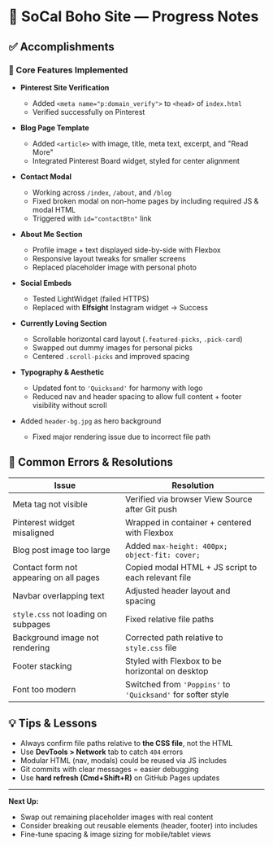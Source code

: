# 📓 SoCal Boho Site — Progress Notes

## ✅ Accomplishments

### 🔧 Core Features Implemented
- **Pinterest Site Verification**
  - Added `<meta name="p:domain_verify">` to `<head>` of `index.html`
  - Verified successfully on Pinterest

- **Blog Page Template**
  - Added `<article>` with image, title, meta text, excerpt, and "Read More"
  - Integrated Pinterest Board widget, styled for center alignment

- **Contact Modal**
  - Working across `/index`, `/about`, and `/blog`
  - Fixed broken modal on non-home pages by including required JS & modal HTML
  - Triggered with `id="contactBtn"` link

- **About Me Section**
  - Profile image + text displayed side-by-side with Flexbox
  - Responsive layout tweaks for smaller screens
  - Replaced placeholder image with personal photo

- **Social Embeds**
  - Tested LightWidget (failed HTTPS)
  - Replaced with **Elfsight** Instagram widget → Success

- **Currently Loving Section**
  - Scrollable horizontal card layout (`.featured-picks`, `.pick-card`)
  - Swapped out dummy images for personal picks
  - Centered `.scroll-picks` and improved spacing

- **Typography & Aesthetic**
  - Updated font to `'Quicksand'` for harmony with logo
  - Reduced nav and header spacing to allow full content + footer visibility without scroll

- Added `header-bg.jpg` as hero background
  - Fixed major rendering issue due to incorrect file path

## 🐞 Common Errors & Resolutions

| Issue | Resolution |
|-------|------------|
| Meta tag not visible | Verified via browser View Source after Git push |
| Pinterest widget misaligned | Wrapped in container + centered with Flexbox |
| Blog post image too large | Added `max-height: 400px; object-fit: cover;` |
| Contact form not appearing on all pages | Copied modal HTML + JS script to each relevant file |
| Navbar overlapping text | Adjusted header layout and spacing |
| `style.css` not loading on subpages | Fixed relative file paths |
| Background image not rendering | Corrected path relative to `style.css` file |
| Footer stacking | Styled with Flexbox to be horizontal on desktop |
| Font too modern | Switched from `'Poppins'` to `'Quicksand'` for softer style |

## 💡 Tips & Lessons

- Always confirm file paths relative to **the CSS file**, not the HTML
- Use **DevTools > Network** tab to catch `404` errors
- Modular HTML (nav, modals) could be reused via JS includes
- Git commits with clear messages = easier debugging
- Use **hard refresh (Cmd+Shift+R)** on GitHub Pages updates

---

**Next Up:**
- Swap out remaining placeholder images with real content
- Consider breaking out reusable elements (header, footer) into includes
- Fine-tune spacing & image sizing for mobile/tablet views
